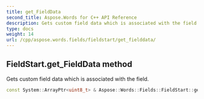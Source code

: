 ```yaml
---
title: get_FieldData
second_title: Aspose.Words for C++ API Reference
description: Gets custom field data which is associated with the field.
type: docs
weight: 14
url: /cpp/aspose.words.fields/fieldstart/get_fielddata/
---
```

## FieldStart.get_FieldData method


Gets custom field data which is associated with the field.

```cpp
const System::ArrayPtr<uint8_t> & Aspose::Words::Fields::FieldStart::get_FieldData() const
```

